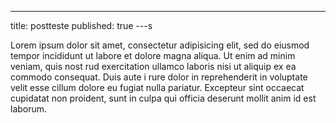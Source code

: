 ---
title: postteste
published: true
---s

Lorem ipsum dolor sit amet, consectetur adipisicing elit, sed do eiusmod tempor
incididunt ut labore et dolore magna aliqua. Ut enim ad minim veniam, quis nost
rud exercitation ullamco laboris nisi ut aliquip ex ea commodo consequat. Duis aute i
rure dolor in reprehenderit in voluptate velit esse cillum dolore eu fugiat nulla pariatur. 
Excepteur sint occaecat cupidatat non proident, sunt in culpa qui officia deserunt mollit anim id est laborum.
